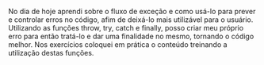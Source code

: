 No dia de hoje aprendi sobre o fluxo de exceção e como usá-lo para prever e controlar erros no código, afim de deixá-lo mais utilizável para o usuário. Utilizando as funções throw, try, catch e finally, posso criar meu próprio erro para então tratá-lo e dar uma finalidade no mesmo, tornando o código melhor. Nos exercícios coloquei em prática o conteúdo treinando a utilização destas funções.